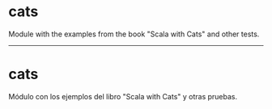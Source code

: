 # cats

Module with the examples from the book "Scala with Cats" and other tests.


---


# cats

Módulo con los ejemplos del libro "Scala with Cats" y otras pruebas.

